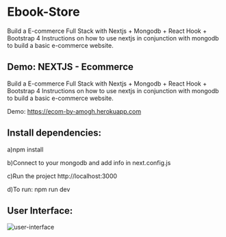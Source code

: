 # Ebook-Store
Build a E-commerce Full Stack with Nextjs + Mongodb + React Hook + Bootstrap 4 Instructions on how to use nextjs in conjunction with mongodb to build a basic e-commerce website.

## Demo: NEXTJS - Ecommerce
Build a E-commerce Full Stack with Nextjs + Mongodb + React Hook + Bootstrap 4 Instructions on how to use nextjs in conjunction with mongodb to build a basic e-commerce website.

Demo: https://ecom-by-amogh.herokuapp.com

## Install dependencies:
a)npm install

b)Connect to your mongodb and add info in next.config.js

c)Run the project http://localhost:3000

d)To run: npm run dev

## User Interface:

![user-interface](https://drive.google.com/file/d/1xGpqUdD2PeA7ZTxYbdT6wmPbclRGwgO1/view?usp=sharing)
